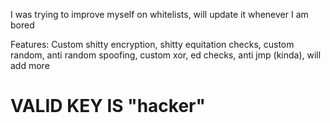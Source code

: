 I was trying to improve myself on whitelists, will update it whenever I am bored

Features: Custom shitty encryption, shitty equitation checks, custom random, anti random spoofing, custom xor, ed checks, anti jmp (kinda), will add more

# VALID KEY IS "hacker"

